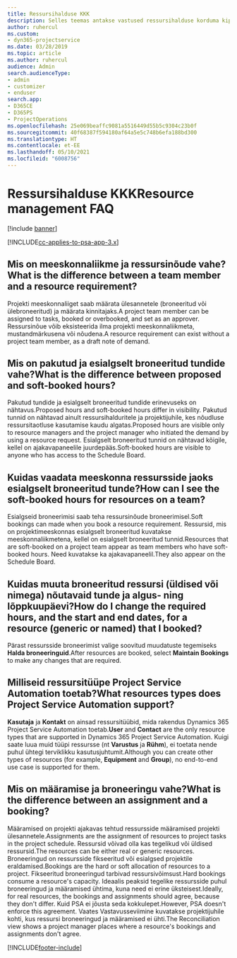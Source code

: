 ```yaml
---
title: Ressursihalduse KKK
description: Selles teemas antakse vastused ressursihalduse korduma kippuvatele küsimustele.
author: ruhercul
ms.custom:
- dyn365-projectservice
ms.date: 03/28/2019
ms.topic: article
ms.author: ruhercul
audience: Admin
search.audienceType:
- admin
- customizer
- enduser
search.app:
- D365CE
- D365PS
- ProjectOperations
ms.openlocfilehash: 25e069beaffc9081a5516449d55b5c9304c23b0f
ms.sourcegitcommit: 40f68387f594180af64a5e5c748b6efa188bd300
ms.translationtype: HT
ms.contentlocale: et-EE
ms.lasthandoff: 05/10/2021
ms.locfileid: "6008756"
---
```

# <a name="resource-management-faq"></a><span data-ttu-id="5ceec-103">Ressursihalduse KKK</span><span class="sxs-lookup"><span data-stu-id="5ceec-103">Resource management FAQ</span></span>

[!include [banner](../includes/psa-now-project-operations.md)]

[!INCLUDE[cc-applies-to-psa-app-3.x](../includes/cc-applies-to-psa-app-3x.md)]

## <a name="what-is-the-difference-between-a-team-member-and-a-resource-requirement"></a><span data-ttu-id="5ceec-104">Mis on meeskonnaliikme ja ressursinõude vahe?</span><span class="sxs-lookup"><span data-stu-id="5ceec-104">What is the difference between a team member and a resource requirement?</span></span>

<span data-ttu-id="5ceec-105">Projekti meeskonnaliiget saab määrata ülesannetele (broneeritud või ülebroneeritud) ja määrata kinnitajaks.</span><span class="sxs-lookup"><span data-stu-id="5ceec-105">A project team member can be assigned to tasks, booked or overbooked, and set as an approver.</span></span> <span data-ttu-id="5ceec-106">Ressursinõue võib eksisteerida ilma projekti meeskonnaliikmeta, mustandmärkusena või nõudena.</span><span class="sxs-lookup"><span data-stu-id="5ceec-106">A resource requirement can exist without a project team member, as a draft note of demand.</span></span> 

## <a name="what-is-the-difference-between-proposed-and-soft-booked-hours"></a><span data-ttu-id="5ceec-107">Mis on pakutud ja esialgselt broneeritud tundide vahe?</span><span class="sxs-lookup"><span data-stu-id="5ceec-107">What is the difference between proposed and soft-booked hours?</span></span>

<span data-ttu-id="5ceec-108">Pakutud tundide ja esialgselt broneeritud tundide erinevuseks on nähtavus.</span><span class="sxs-lookup"><span data-stu-id="5ceec-108">Proposed hours and soft-booked hours differ in visibility.</span></span> <span data-ttu-id="5ceec-109">Pakutud tunnid on nähtavad ainult ressursihalduritele ja projektijuhile, kes nõudluse ressursitaotluse kasutamise kaudu algatas.</span><span class="sxs-lookup"><span data-stu-id="5ceec-109">Proposed hours are visible only to resource managers and the project manager who initiated the demand by using a resource request.</span></span> <span data-ttu-id="5ceec-110">Esialgselt broneeritud tunnid on nähtavad kõigile, kellel on ajakavapaneelile juurdepääs.</span><span class="sxs-lookup"><span data-stu-id="5ceec-110">Soft-booked hours are visible to anyone who has access to the Schedule Board.</span></span>

## <a name="how-can-i-see-the-soft-booked-hours-for-resources-on-a-team"></a><span data-ttu-id="5ceec-111">Kuidas vaadata meeskonna ressursside jaoks esialgselt broneeritud tunde?</span><span class="sxs-lookup"><span data-stu-id="5ceec-111">How can I see the soft-booked hours for resources on a team?</span></span>

<span data-ttu-id="5ceec-112">Esialgseid broneerimisi saab teha ressursinõude broneerimisel.</span><span class="sxs-lookup"><span data-stu-id="5ceec-112">Soft bookings can made when you book a resource requirement.</span></span> <span data-ttu-id="5ceec-113">Ressursid, mis on projektimeeskonnas esialgselt broneeritud kuvatakse meeskonnaliikmetena, kellel on esialgselt broneeritud tunnid.</span><span class="sxs-lookup"><span data-stu-id="5ceec-113">Resources that are soft-booked on a project team appear as team members who have soft-booked hours.</span></span> <span data-ttu-id="5ceec-114">Need kuvatakse ka ajakavapaneelil.</span><span class="sxs-lookup"><span data-stu-id="5ceec-114">They also appear on the Schedule Board.</span></span>

## <a name="how-do-i-change-the-required-hours-and-the-start-and-end-dates-for-a-resource-generic-or-named-that-i-booked"></a><span data-ttu-id="5ceec-115">Kuidas muuta broneeritud ressursi (üldised või nimega) nõutavaid tunde ja algus- ning lõppkuupäevi?</span><span class="sxs-lookup"><span data-stu-id="5ceec-115">How do I change the required hours, and the start and end dates, for a resource (generic or named) that I booked?</span></span>

<span data-ttu-id="5ceec-116">Pärast ressursside broneerimist valige soovitud muudatuste tegemiseks **Halda broneeringuid**.</span><span class="sxs-lookup"><span data-stu-id="5ceec-116">After resources are booked, select **Maintain Bookings** to make any changes that are required.</span></span>

## <a name="what-resources-types-does-project-service-automation-support"></a><span data-ttu-id="5ceec-117">Milliseid ressursitüüpe Project Service Automation toetab?</span><span class="sxs-lookup"><span data-stu-id="5ceec-117">What resources types does Project Service Automation support?</span></span>

<span data-ttu-id="5ceec-118">**Kasutaja** ja **Kontakt** on ainsad ressursitüübid, mida rakendus Dynamics 365 Project Service Automation toetab.</span><span class="sxs-lookup"><span data-stu-id="5ceec-118">**User** and **Contact** are the only resource types that are supported in Dynamics 365 Project Service Automation.</span></span> <span data-ttu-id="5ceec-119">Kuigi saate luua muid tüüpi ressursse (nt **Varustus** ja **Rühm**), ei toetata nende puhul ühtegi terviklikku kasutusjuhtumit.</span><span class="sxs-lookup"><span data-stu-id="5ceec-119">Although you can create other types of resources (for example, **Equipment** and **Group**), no end-to-end use case is supported for them.</span></span>

## <a name="what-is-the-difference-between-an-assignment-and-a-booking"></a><span data-ttu-id="5ceec-120">Mis on määramise ja broneeringu vahe?</span><span class="sxs-lookup"><span data-stu-id="5ceec-120">What is the difference between an assignment and a booking?</span></span>

<span data-ttu-id="5ceec-121">Määramised on projekti ajakavas tehtud ressursside määramised projekti ülesannetele.</span><span class="sxs-lookup"><span data-stu-id="5ceec-121">Assignments are the assignment of resources to project tasks in the project schedule.</span></span> <span data-ttu-id="5ceec-122">Ressursid võivad olla kas tegelikud või üldised ressursid.</span><span class="sxs-lookup"><span data-stu-id="5ceec-122">The resources can be either real or generic resources.</span></span> <span data-ttu-id="5ceec-123">Broneeringud on ressursside fikseeritud või esialgsed projektile eraldamised.</span><span class="sxs-lookup"><span data-stu-id="5ceec-123">Bookings are the hard or soft allocation of resources to a project.</span></span> <span data-ttu-id="5ceec-124">Fikseeritud broneeringud tarbivad ressursivõimsust.</span><span class="sxs-lookup"><span data-stu-id="5ceec-124">Hard bookings consume a resource's capacity.</span></span> <span data-ttu-id="5ceec-125">Ideaalis peaksid tegelike ressursside puhul broneeringud ja määramised ühtima, kuna need ei erine üksteisest.</span><span class="sxs-lookup"><span data-stu-id="5ceec-125">Ideally, for real resources, the bookings and assignments should agree, because they don't differ.</span></span> <span data-ttu-id="5ceec-126">Kuid PSA ei jõusta seda kokkulepet.</span><span class="sxs-lookup"><span data-stu-id="5ceec-126">However, PSA doesn't enforce this agreement.</span></span> <span data-ttu-id="5ceec-127">Vaates Vastavusseviimine kuvatakse projektijuhile kohti, kus ressursi broneeringud ja määramised ei ühti.</span><span class="sxs-lookup"><span data-stu-id="5ceec-127">The Reconciliation view shows a project manager places where a resource's bookings and assignments don't agree.</span></span>


[!INCLUDE[footer-include](../includes/footer-banner.md)]